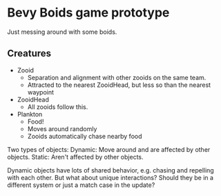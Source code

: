 # Bevy Boids game prototype

Just messing around with some boids.

## Creatures

- Zooid
  - Separation and alignment with other zooids on the same team.
  - Attracted to the nearest ZooidHead, but less so than the nearest waypoint
- ZooidHead
  - All zooids follow this.
- Plankton
  - Food!
  - Moves around randomly
  - Zooids automatically chase nearby food

Two types of objects:
Dynamic: Move around and are affected by other objects.
Static: Aren't affected by other objects.

Dynamic objects have lots of shared behavior, e.g. chasing and repelling with each other.
But what about unique interactions?
Should they be in a different system or just a match case in the update?
